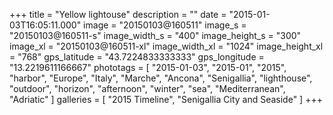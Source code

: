 +++
title = "Yellow lightouse"
description = ""
date = "2015-01-03T16:05:11.000"
image = "20150103@160511"
image_s = "20150103@160511-s"
image_width_s = "400"
image_height_s = "300"
image_xl = "20150103@160511-xl"
image_width_xl = "1024"
image_height_xl = "768"
gps_latitude = "43.7224833333333"
gps_longitude = "13.2219611166667"
phototags = [ "2015-01-03", "2015-01", "2015", "harbor", "Europe", "Italy", "Marche", "Ancona", "Senigallia", "lighthouse", "outdoor", "horizon", "afternoon", "winter", "sea", "Mediterranean", "Adriatic" ]
galleries = [ "2015 Timeline", "Senigallia City and Seaside" ]
+++
